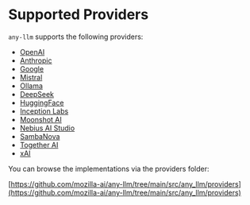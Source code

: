 # Supported Providers

`any-llm` supports the following providers:

- [OpenAI](https://platform.openai.com/docs/api-reference)
- [Anthropic](https://docs.anthropic.com/en/home)
- [Google](https://cloud.google.com/vertex-ai/docs)
- [Mistral](https://docs.mistral.ai/)
- [Ollama](https://github.com/ollama/ollama)
- [DeepSeek](https://platform.deepseek.com/)
- [HuggingFace](https://huggingface.co/inference-endpoints)
- [Inception Labs](https://inceptionlabs.ai/)
- [Moonshot AI](https://platform.moonshot.ai/)
- [Nebius AI Studio](https://studio.nebius.ai/)
- [SambaNova](https://sambanova.ai/)
- [Together AI](https://together.ai/)
- [xAI](https://x.ai/)

You can browse the implementations via the providers folder:

[https://github.com/mozilla-ai/any-llm/tree/main/src/any_llm/providers](https://github.com/mozilla-ai/any-llm/tree/main/src/any_llm/providers)
